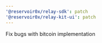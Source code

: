 ```yaml
---
'@reservoir0x/relay-sdk': patch
'@reservoir0x/relay-kit-ui': patch
---
```


Fix bugs with bitcoin implementation
